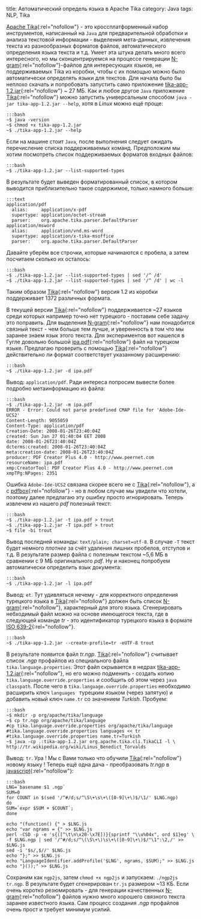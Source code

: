 title: Автоматический определь языка в Apache Tika
category: Java
tags: NLP, Tika


[Apache Tika](http://tika.apache.org/){:rel="nofollow"} - это кроссплатформенный набор инструментов, написанный на ```Java``` для предварительной обработки и анализа текстовой информации - выделения мета-данных, извлечения текста из разнообразных форматов файлов, автоматического определения языка текста и т.д. Умеет эта штука делать много всего интересного, но мы сконцентрируемся на процессе генерации [N-gram](http://en.wikipedia.org/wiki/N-gram){:rel="nofollow"}-файлов для интересующих языков, не поддерживаемых Tika из коробки, чтобы с их помощью можно было автоматически определять языки для текстов.
Для начала было бы неплохо скачать и попробовать запустить само приложение [tika-app-1.2.jar](http://www.apache.org/dyn/closer.cgi/tika/tika-app-1.2.jar){:rel="nofollow"} ~ 27 МБ. Как и любое другое ```Java``` приложение [Tika](http://tika.apache.org/){:rel="nofollow"} можно запустить универсальным способом ```java -jar tika-app-1.2.jar --help```, хотя в *Linux* можно ещё проще:

	:::bash
	~$ java -version
	~$ chmod +x tika-app-1.2.jar
	~$ ./tika-app-1.2.jar --help

Если на машине стоит ```Java```, после выполнения следует ожидать перечисление списка поддерживаемых команд. Предположим мы хотим посмотреть список поддерживаемых форматов входных файлов:

	:::bash
	~$ ./tika-app-1.2.jar --list-supported-types

В результате будет выведен форматированный список, в котором выводится приблизительно такое содержимое, только намного больше:

	:::text
	application/pdf
	  alias:     application/x-pdf
	  supertype: application/octet-stream
	  parser:    org.apache.tika.parser.DefaultParser
	application/msword
	  alias:     application/vnd.ms-word
	  supertype: application/x-tika-msoffice
	  parser:    org.apache.tika.parser.DefaultParser

Давайте уберём все строчки, которые начинаются с пробела, а затем посчитаем сколько их осталось:

	:::bash
	~$ ./tika-app-1.2.jar --list-supported-types | sed '/^ /d'
	~$ ./tika-app-1.2.jar --list-supported-types | sed '/^ /d' | wc -l

Таким образом [Tika](http://tika.apache.org/){:rel="nofollow"} версия 1.2 из коробки поддерживает 1372 различных формата. 

В текущей версии [Tika](http://tika.apache.org/){:rel="nofollow"} поддерживается ~27 языков среди которых например точно нет турецкого - поставим себе задачу это поправить. Для выделения [N-gram](http://en.wikipedia.org/wiki/N-gram){:rel="nofollow"} нам понадобится связный текст - чем больше тем лучше, и уверенность в том что мы заранее знаем язык этого текста. Для экспериментов вот нашелся в Гугле довольно большой [ipa.pdf](http://www.ittihad.com.tr/ipa.pdf){:rel="nofollow"} файл на турецком языке. Предлагаю проверить с помощью [Tika](http://tika.apache.org/){:rel="nofollow"} действительно ли формат соответствует указанному расширению:

	:::bash
	~$ ./tika-app-1.2.jar -d ipa.pdf

Вывод: ```application/pdf```. Ради интереса попросим вывести более подробно метаинформацию из файла:

	:::bash
	~$ ./tika-app-1.2.jar -m ipa.pdf 
	ERROR - Error: Could not parse predefined CMAP file for 'Adobe-Ide-UCS2'
	Content-Length: 9055059
	Content-Type: application/pdf
	Creation-Date: 2008-01-26T23:40:04Z
	created: Sun Jan 27 01:40:04 EET 2008
	date: 2008-01-26T23:40:04Z
	dcterms:created: 2008-01-26T23:40:04Z
	meta:creation-date: 2008-01-26T23:40:04Z
	producer: PDF Creator Plus 4.0 - http://www.peernet.com
	resourceName: ipa.pdf
	xmp:CreatorTool: PDF Creator Plus 4.0 - http://www.peernet.com
	xmpTPg:NPages: 2351

Ошибка ```Adobe-Ide-UCS2``` связана скорее всего не с [Tika](http://tika.apache.org/){:rel="nofollow"}, а с [pdfbox](http://pdfbox.apache.org/){:rel="nofollow"} - но в любом случае мы увидели что хотели, поэтому далее предлагаю эту ошибку просто игнорировать. Теперь извлечем из нашего *pdf* полезный текст:

	:::bash
	~$ ./tika-app-1.2.jar -t ipa.pdf > trout
	~$ ./tika-app-1.2.jar -T ipa.pdf > trout
	~$ file -bi trout

Вывод последней команды: ```text/plain; charset=utf-8```. В случае ```-T``` текст будет немного *плотнее* за счёт удаления лишних пробелов, отступов и т.д. В результате размер файла с полезным текстом ~5,6 МБ в сравнении с 9 МБ оригинального *pdf*. Ну и наконец попробуем автоматически определить язык документа:

	:::bash
	~$ ./tika-app-1.2.jar -l ipa.pdf 

Вывод: ```et```. Тут удивляться нечему - для корректного определения турецкого языка в [Tika](http://tika.apache.org/){:rel="nofollow"} должен быть список [N-gram](http://en.wikipedia.org/wiki/N-gram){:rel="nofollow"}, характерный для этого языка. Сгенерировать небходимый файл можно на основе имеющегося текста, где в следующей команде *tr* - это идентификатор турецкого языка в формате [ISO 639-2](http://www.loc.gov/standards/iso639-2/php/code_list.php){:rel="nofollow"}.

	:::bash
	~$ ./tika-app-1.2.jar --create-profile=tr -eUTF-8 trout

В результате появится файл *tr.ngp*. [Tika](http://tika.apache.org/){:rel="nofollow"} считывает список *.ngp* профайлов из специального файла ```tika.language.properties```. Этот файл скрывается в недрах [tika-app-1.2.jar](http://www.apache.org/dyn/closer.cgi/tika/tika-app-1.2.jar){:rel="nofollow"}, но его можно подменить - создать копию ```tika.language.override.properties``` и сообщить об этом через ```java classpath```. После чего в ```tika.language.override.properties``` необходимо расширить ключ ```languages ``` турецким языком (через запятую) и добавить новый ключ ```name.tr``` со значением *Turkish*. Пробуем:

	:::bash
	~$ mkdir -p org/apache/tika/language
	~$ cp tr.ngp org/apache/tika/language
	#cp tika.language.override.properties org/apache/tika/language
	#tika.language.override.properties languages << tr
	#tika.language.override.properties name.tr=Turkish
	~$ java -cp .:tika-app-1.2.jar org.apache.tika.cli.TikaCLI -l \
	http://tr.wikipedia.org/wiki/Linus_Benedict_Torvalds

Вывод: ```tr```. Ура ! Мы с Вами только что обучили [Tika](http://tika.apache.org/){:rel="nofollow"} новому языку ! Теперь ещё одна дача - преобразовать *tr.ngp* в [javascript](http://mazko.github.io/jsli/){:rel="nofollow"}:

	:::bash
	LNG=`basename $1 .ngp`
	SUM=0
	for COUNT in $(sed '/^#/d;s/^\S\+\s\+\([0-9]\+\)$/\1/' $LNG.ngp)
	do
	SUM=`expr $SUM + $COUNT`;
	done

	echo "(function() {" > $LNG.js
	echo "var ngrams = {" >> $LNG.js
	perl -CSD -p -e 's{([^\t\n\x20-\x7E])}{sprintf "\\u%04x", ord $1}eg' \
	-f $LNG.ngp | sed '/^#/d;s/^\(\S\+\)\s\+\([0-9]\+\)$/"\1":\2,/' >> $LNG.js
	sed -i '$s/,$//' $LNG.js
	echo "};" >> $LNG.js
	echo "LanguageIdentifier.addProfile('$LNG', ngrams, $SUM);" >> $LNG.js
	echo "}());" >> $LNG.js

Сохраним как ```ngp2js```, затем ```chmod +x ngp2js``` и запускаем: ```./ngp2js tr.ngp```. В результате будет сгенерирован ```tr.js``` размером ~13 КБ.
Если очень коротко резюмировать - для генерации качественных [N-gram](http://en.wikipedia.org/wiki/N-gram){:rel="nofollow"} файлов нужно много хорошего связного текста заранее известного языка. Сам процесс создания *.ngp* профайлов очень прост и требует минимум усилий.

